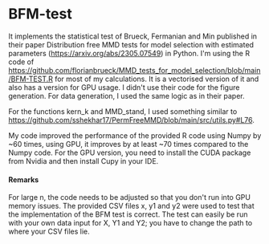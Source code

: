 # BFM-test

It implements the statistical test of Brueck, Fermanian and Min published in their paper Distribution free MMD tests for model selection with estimated parameters (https://arxiv.org/abs/2305.07549) in Python. 
I'm using the R code of https://github.com/florianbrueck/MMD_tests_for_model_selection/blob/main/BFM-TEST.R for most of my calculations. It is a vectorised version of it and also has a version for GPU usage. I didn't use their code for the figure generation. For data generation, I used the same logic as in their paper.

For the functions kern_k and MMD_stand, I used something similar to https://github.com/sshekhar17/PermFreeMMD/blob/main/src/utils.py#L76.

My code improved the performance of the provided R code using Numpy by ~60 times, using GPU, it improves by at least ~70 times compared to the Numpy code. 
For the GPU version, you need to install the CUDA package from Nvidia and then install Cupy in your IDE.






#### Remarks
For large n, the code needs to be adjusted so that you don't run into GPU memory issues.
The provided CSV files x, y1 and y2 were used to test that the implementation of the BFM test is correct.
The test can easily be run with your own data input for X, Y1 and Y2; you have to change the path to where your CSV files lie.
